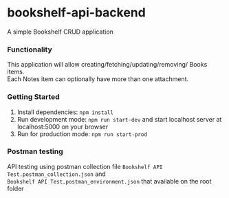 # bookshelf-api-backend
A simple Bookshelf CRUD application 

### Functionality
This application will allow creating/fetching/updating/removing/ Books items.  
Each Notes item can optionally have more than one attachment. 

### Getting Started
1. Install dependencies: `npm install`
2. Run development mode: `npm run start-dev` and start localhost server at localhost:5000 on your browser
3. Run for production mode: `npm run start-prod`

### Postman testing
API testing using postman collection file `Bookshelf API Test.postman_collection.json` and  
`Bookshelf API Test.postman_environment.json` that available on the root folder
